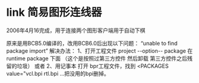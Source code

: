 # link  简易图形连线器

2006年4月16完成，用于连接两个图形客户端用于自动下棋

原来是用BCB5.0编译的，改用BCB6.0后出现以下问题：
“unable to find package import”
解决办法：
1、打开工程文件 project --option-- package 在 runtime package 下面 （这个是按照过第三方控件 然后卸载 第三方控件之后残留的垃圾）
或者
2、用记事本 打开 bpr工程文件，找到 <PACKAGES value="vcl.bpi rtl.bpi ...把没用的bpi删掉。
